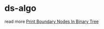 # ds-algo

read more [Print Boundary Nodes In Binary Tree](https://wesome.org/check-tree-height-balance)